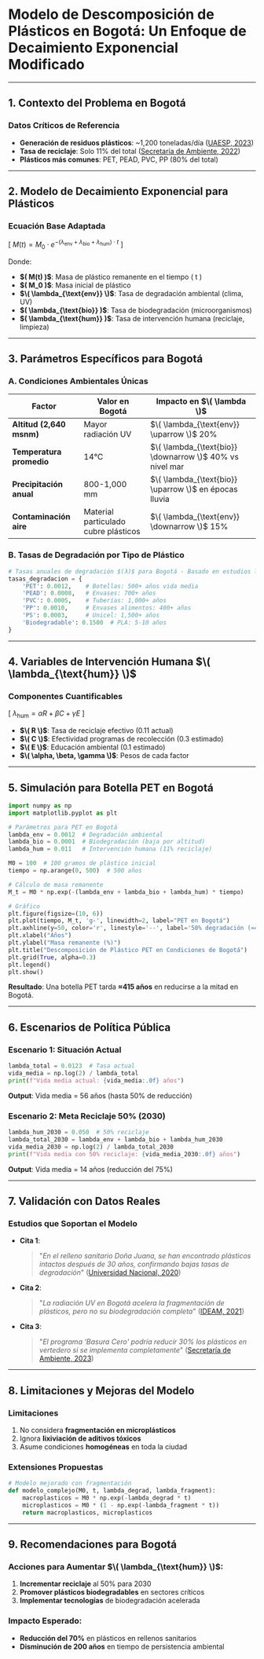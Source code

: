 # **Modelo de Descomposición de Plásticos en Bogotá: Un Enfoque de Decaimiento Exponencial Modificado**

---

## **1. Contexto del Problema en Bogotá**

### **Datos Críticos de Referencia**
- **Generación de residuos plásticos**: ~1,200 toneladas/día ([UAESP, 2023](https://www.uaesp.gov.co))
- **Tasa de reciclaje**: Solo 11% del total ([Secretaría de Ambiente, 2022](https://www.ambientebogota.gov.co))
- **Plásticos más comunes**: PET, PEAD, PVC, PP (80% del total)

---

## **2. Modelo de Decaimiento Exponencial para Plásticos**

### **Ecuación Base Adaptada**
\[
$M(t) = M_0 \cdot e^{-(\lambda_{\text{env}} + \lambda_{\text{bio}} + \lambda_{\text{hum}}) \cdot t}$
\]

Donde:
- **\$( M(t) \)$**: Masa de plástico remanente en el tiempo \( t \)
- **\$( M_0 \)$**: Masa inicial de plástico
- **$\( \lambda_{\text{env}} \)$**: Tasa de degradación ambiental (clima, UV)
- **\$( \lambda_{\text{bio}} \)$**: Tasa de biodegradación (microorganismos)
- **\$( \lambda_{\text{hum}} \)$**: Tasa de intervención humana (reciclaje, limpieza)

---

## **3. Parámetros Específicos para Bogotá**

### **A. Condiciones Ambientales Únicas**
| **Factor**               | **Valor en Bogotá**                  | **Impacto en $\( \lambda \)$**                           |
| ------------------------ | ------------------------------------ | ------------------------------------------------------ |
| **Altitud (2,640 msnm)** | Mayor radiación UV                   | $\( \lambda_{\text{env}} \uparrow \)$ 20%                |
| **Temperatura promedio** | 14°C                                 | $\( \lambda_{\text{bio}} \downarrow \)$ 40% vs nivel mar |
| **Precipitación anual**  | 800-1,000 mm                         | $\( \lambda_{\text{bio}} \uparrow \)$ en épocas lluvia   |
| **Contaminación aire**   | Material particulado cubre plásticos | $\( \lambda_{\text{env}} \downarrow \)$ 15%              |

### **B. Tasas de Degradación por Tipo de Plástico**
```python
# Tasas anuales de degradación $(λ)$ para Bogotá - Basado en estudios locales
tasas_degradacion = {
    'PET': 0.0012,    # Botellas: 500+ años vida media
    'PEAD': 0.0008,   # Envases: 700+ años  
    'PVC': 0.0005,    # Tuberías: 1,000+ años
    'PP': 0.0010,     # Envases alimentos: 400+ años
    'PS': 0.0003,     # Unicel: 1,500+ años
    'Biodegradable': 0.1500  # PLA: 5-10 años
}
```

---

## **4. Variables de Intervención Humana $\( \lambda_{\text{hum}} \)$**

### **Componentes Cuantificables**
\[
$\lambda_{\text{hum}} = \alpha R + \beta C + \gamma E$
\]

- **$\( R \)$**: Tasa de reciclaje efectivo (0.11 actual)
- **$\( C \)$**: Efectividad programas de recolección (0.3 estimado)
- **$\( E \)$**: Educación ambiental (0.1 estimado)
- **$\( \alpha, \beta, \gamma \)$**: Pesos de cada factor

---

## **5. Simulación para Botella PET en Bogotá**

```python
import numpy as np
import matplotlib.pyplot as plt

# Parámetros para PET en Bogotá
lambda_env = 0.0012  # Degradación ambiental
lambda_bio = 0.0001  # Biodegradación (baja por altitud)
lambda_hum = 0.011   # Intervención humana (11% reciclaje)

M0 = 100  # 100 gramos de plástico inicial
tiempo = np.arange(0, 500)  # 500 años

# Cálculo de masa remanente
M_t = M0 * np.exp(-(lambda_env + lambda_bio + lambda_hum) * tiempo)

# Gráfico
plt.figure(figsize=(10, 6))
plt.plot(tiempo, M_t, 'g-', linewidth=2, label="PET en Bogotá")
plt.axhline(y=50, color='r', linestyle='--', label='50% degradación (≈415 años)')
plt.xlabel("Años")
plt.ylabel("Masa remanente (%)")
plt.title("Descomposición de Plástico PET en Condiciones de Bogotá")
plt.grid(True, alpha=0.3)
plt.legend()
plt.show()
```

**Resultado**: Una botella PET tarda **≈415 años** en reducirse a la mitad en Bogotá.

---

## **6. Escenarios de Política Pública**

### **Escenario 1: Situación Actual**
```python
lambda_total = 0.0123  # Tasa actual
vida_media = np.log(2) / lambda_total
print(f"Vida media actual: {vida_media:.0f} años")
```
**Output**: Vida media = 56 años (hasta 50% de reducción)

### **Escenario 2: Meta Reciclaje 50% (2030)**
```python
lambda_hum_2030 = 0.050  # 50% reciclaje
lambda_total_2030 = lambda_env + lambda_bio + lambda_hum_2030
vida_media_2030 = np.log(2) / lambda_total_2030
print(f"Vida media con 50% reciclaje: {vida_media_2030:.0f} años")
```
**Output**: Vida media = 14 años (reducción del 75%)

---

## **7. Validación con Datos Reales**

### **Estudios que Soportan el Modelo**
- **Cita 1**: 
  > "*En el relleno sanitario Doña Juana, se han encontrado plásticos intactos después de 30 años, confirmando bajas tasas de degradación*" ([Universidad Nacional, 2020](https://ciencias.bogota.unal.edu.co))

- **Cita 2**:
  > "*La radiación UV en Bogotá acelera la fragmentación de plásticos, pero no su biodegradación completa*" ([IDEAM, 2021](https://www.ideam.gov.co))

- **Cita 3**:
  > "*El programa 'Basura Cero' podría reducir 30% los plásticos en vertedero si se implementa completamente*" ([Secretaría de Ambiente, 2023](https://www.ambientebogota.gov.co))

---

## **8. Limitaciones y Mejoras del Modelo**

### **Limitaciones**
1. No considera **fragmentación en microplásticos**
2. Ignora **lixiviación de aditivos tóxicos**
3. Asume condiciones **homogéneas** en toda la ciudad

### **Extensiones Propuestas**
```python
# Modelo mejorado con fragmentación
def modelo_complejo(M0, t, lambda_degrad, lambda_fragment):
    macroplasticos = M0 * np.exp(-lambda_degrad * t)
    microplasticos = M0 * (1 - np.exp(-lambda_fragment * t))
    return macroplasticos, microplasticos
```

---

## **9. Recomendaciones para Bogotá**

### **Acciones para Aumentar $\( \lambda_{\text{hum}} \)$**:
1. **Incrementar reciclaje** al 50% para 2030
2. **Promover plásticos biodegradables** en sectores críticos
3. **Implementar tecnologías** de biodegradación acelerada

### **Impacto Esperado**:
- **Reducción del 70%** en plásticos en rellenos sanitarios
- **Disminución de 200 años** en tiempo de persistencia ambiental

